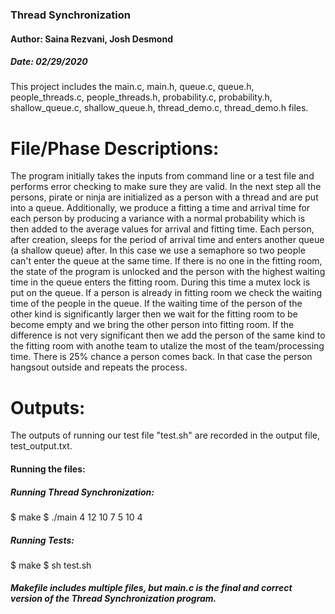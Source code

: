 ### Thread Synchronization
#### Author: Saina Rezvani, Josh Desmond
##### Date: 02/29/2020

This project includes the main.c, main.h, queue.c, queue.h, people_threads.c, people_threads.h, probability.c, probability.h, 
shallow_queue.c, shallow_queue.h, thread_demo.c, thread_demo.h files.

# File/Phase Descriptions: 

The program initially takes the inputs from  command line or a test file and performs error checking to make sure they are valid. In the next step all the persons, pirate or ninja are initialized as a person with a thread and are put into a queue. Additionally, we produce a fitting a time and arrival time for each person by producing a variance with a normal probability which is then added to the average values for arrival and fitting time. Each person, after creation, sleeps for the period of arrival time and  enters another queue (a shallow queue) after. In this case we use a semaphore so two people can't enter the queue at the same time. If there is no one in the fitting room, the state of the program is unlocked and the person with the highest waiting time in the queue enters the fitting room. During this time a mutex lock is put on the queue. If a person is already in fitting room we check the waiting time of the people in the queue. If the waiting time of the person of the other kind is significantly larger then we wait for the fitting room to be become empty and we bring the other person into fitting room. If the difference is not very significant then we add the person of the same kind to the fitting room with anothe team to utalize the most of the team/processing time. There is 25% chance a person comes back. In that case the person hangsout outside and repeats the process. 


# Outputs:

The outputs of running our test file "test.sh" are recorded in the output file, test_output.txt.


#### Running the files:

##### Running Thread Synchronization:

$ make
$ ./main 4 12 10 7 5 10 4


##### Running Tests:

$ make
$ sh test.sh


##### Makefile includes multiple files, but main.c is the final and correct version of the Thread Synchronization program.
